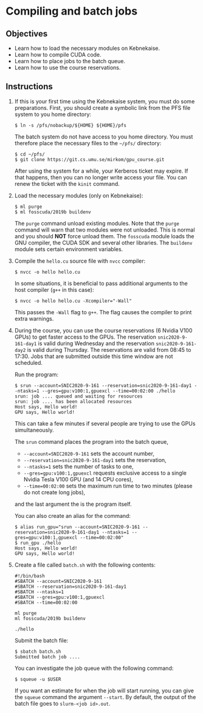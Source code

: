 # Compiling and batch jobs

## Objectives

 - Learn how to load the necessary modules on Kebnekaise.
 - Learn how to compile CUDA code.
 - Learn how to place jobs to the batch queue.
 - Learn how to use the course reservations.

## Instructions

 1. If this is your first time using the Kebnekaise system, you must do some
    preparations. First, you should create a symbolic link from the PFS file
    system to you home directory:
    
    ```
    $ ln -s /pfs/nobackup/${HOME} ${HOME}/pfs
    ```
    
    The batch system do not have access to you home directory. You must therefore place
    the necessary files to the `~/pfs/` directory:
    
    ```
    $ cd ~/pfs/
    $ git clone https://git.cs.umu.se/mirkom/gpu_course.git
    ```
    
    After using the system for a while, your Kerberos ticket may expire. If that
    happens, then you can no longer write access your file. You can renew the
    ticket with the `kinit` command.

 2. Load the necessary modules (only on Kebnekaise):
 
    ```
    $ ml purge
    $ ml fosscuda/2019b buildenv
    ```
    
    The `purge` command unload existing modules. Note that the `purge` command
    will warn that two modules were not unloaded. This is normal and you should
    **NOT** force unload them. The `fosscuda` module loads the GNU compiler,
    the CUDA SDK and several other libraries. The `buildenv` module sets certain
    environment variables.

 3. Compile the `hello.cu` source file with `nvcc` compiler:
 
    ```
    $ nvcc -o hello hello.cu
    ```
    
    In some situations, it is beneficial to pass additional arguments to the
    host compiler (`g++` in this case):
    
    ```
    $ nvcc -o hello hello.cu -Xcompiler="-Wall"
    ```
    
    This passes the `-Wall` flag to `g++`. The flag causes the compiler to print
    extra warnings.

 4. During the course, you can use the course reservations (6 Nvidia V100 GPUs)
    to get faster access to the GPUs. The reservation `snic2020-9-161-day1` is
    valid during Wednesday and the reservation `snic2020-9-161-day2` is valid
    during Thursday. The reservations are valid from 08:45 to 17:30. Jobs that
    are submitted outside this time window are not scheduled.
  
    Run the program:
 
    ```
    $ srun --account=SNIC2020-9-161 --reservation=snic2020-9-161-day1 --ntasks=1 --gres=gpu:v100:1,gpuexcl --time=00:02:00 ./hello
    srun: job .... queued and waiting for resources
    srun: job .... has been allocated resources
    Host says, Hello world!
    GPU says, Hello world!
    ```
    
    This can take a few minutes if several people are trying to use the GPUs
    simultaneously. 
    
    The `srun` command places the program into the batch queue,
    
     - `--account=SNIC2020-9-161` sets the account number,
     - `--reservation=snic2020-9-161-day1` sets the reservation,
     - `--ntasks=1` sets the number of tasks to one,
     - `--gres=gpu:v100:1,gpuexcl` requests exclusive access to a single Nvidia
       Tesla V100 GPU (and 14 CPU cores), 
     - `--time=00:02:00` sets the maximum run time to two minutes (please do not
       create long jobs),
     
    and the last argument the is the program itself.
    
    You can also create an alias for the command:
    
    ```
    $ alias run_gpu="srun --account=SNIC2020-9-161 --reservation=snic2020-9-161-day1 --ntasks=1 --gres=gpu:v100:1,gpuexcl --time=00:02:00"
    $ run_gpu ./hello
    Host says, Hello world!
    GPU says, Hello world!
    ```

 5. Create a file called `batch.sh` with the following contents:
 
    ```
    #!/bin/bash
    #SBATCH --account=SNIC2020-9-161
    #SBATCH --reservation=snic2020-9-161-day1
    #SBATCH --ntasks=1
    #SBATCH --gres=gpu:v100:1,gpuexcl
    #SBATCH --time=00:02:00

    ml purge
    ml fosscuda/2019b buildenv

    ./hello
    ```
    
    Submit the batch file:
    
    ```
    $ sbatch batch.sh 
    Submitted batch job ....
    ```
    
    You can investigate the job queue with the following command: 
    
    ```
    $ squeue -u $USER
    ```
    
    If you want an estimate for when the job will start running, you can
    give the `squeue` command the argument `--start`. By default, the output of
    the batch file goes to `slurm-<job id>.out`.
